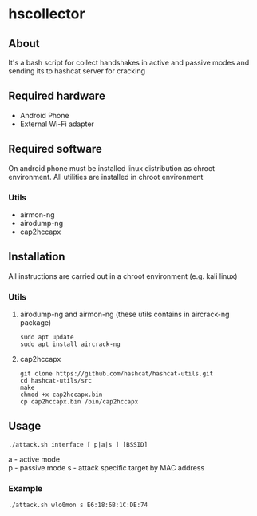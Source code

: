 # hscollector
## About
It's a bash script for collect handshakes in active and passive modes and sending its to hashcat server for cracking
## Required hardware
- Android Phone
- External Wi-Fi adapter
## Required software
On android phone must be installed linux distribution as chroot environment. All utilities are installed in chroot environment  
### Utils
- airmon-ng
- airodump-ng
- cap2hccapx
## Installation
All instructions are carried out in a chroot environment (e.g. kali linux)
### Utils
1. airodump-ng and airmon-ng (these utils contains in aircrack-ng package)
    ```
   sudo apt update  
   sudo apt install aircrack-ng
    ```
2. cap2hccapx
    ```
   git clone https://github.com/hashcat/hashcat-utils.git
   cd hashcat-utils/src
   make
   chmod +x cap2hccapx.bin
   cp cap2hccapx.bin /bin/cap2hccapx
    ```
## Usage
```
./attack.sh interface [ p|a|s ] [BSSID]
```
   a - active mode  
   p - passive mode 
   s - attack specific target by MAC address
### Example
```
./attack.sh wlo0mon s E6:18:6B:1C:DE:74
```
